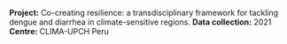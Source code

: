 **Project:** Co-creating resilience: a transdisciplinary framework for tackling dengue and diarrhea in climate-sensitive regions. 
**Data collection:** 2021
**Centre:** CLIMA-UPCH 
Peru
